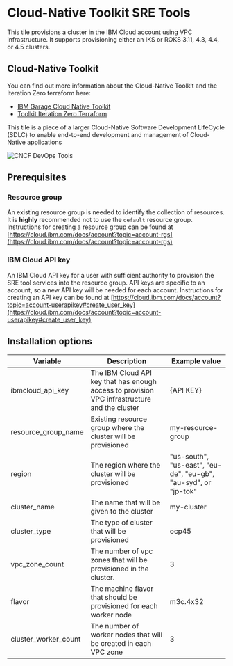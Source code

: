 # Cloud-Native Toolkit SRE Tools

This tile provisions a cluster in the IBM Cloud account using VPC infrastructure. It supports provisioning either an IKS 
or ROKS 3.11, 4.3, 4.4, or 4.5 clusters.

## Cloud-Native Toolkit

You can find out more information about the Cloud-Native Toolkit and the Iteration Zero terraform here:
    
- [IBM Garage Cloud Native Toolkit](https://cloudnativetoolkit.dev/)
- [Toolkit Iteration Zero Terraform](https://github.com/ibm-garage-cloud/ibm-garage-iteration-zero)

This tile is a piece of a larger Cloud-Native Software Development LifeCycle (SDLC) to enable end-to-end development and management of Cloud-Native applications

![CNCF DevOps Tools](https://raw.githubusercontent.com/ibm-garage-cloud/ibm-garage-iteration-zero/master/docs/images/catalyst-provisioned-environment.png)

## Prerequisites

### Resource group

An existing resource group is needed to identify the collection of resources. It is **highly** recommended not to use the `default` resource group.
Instructions for creating a resource group can be found at [https://cloud.ibm.com/docs/account?topic=account-rgs](https://cloud.ibm.com/docs/account?topic=account-rgs)

### IBM Cloud API key

An IBM Cloud API key for a user with sufficient authority to provision the SRE tool services into the resource group. API keys are
specific to an account, so a new API key will be needed for each account. Instructions for creating an API key can be 
found at [https://cloud.ibm.com/docs/account?topic=account-userapikey#create_user_key](https://cloud.ibm.com/docs/account?topic=account-userapikey#create_user_key)

## Installation options

|Variable                  |Description|Example value|
|--------------------------|-----------|-----|
|ibmcloud_api_key          |The IBM Cloud API key that has enough access to provision VPC infrastructure and the cluster|{API KEY}|
|resource_group_name       |Existing resource group where the cluster will be provisioned                   |my-resource-group|
|region                    |The region where the cluster will be provisioned                                | "us-south", "us-east", "eu-de", "eu-gb", "au-syd", or "jp-tok" |
|cluster_name              |The name that will be given to the cluster                                      |my-cluster|
|cluster_type              |The type of cluster that will be provisioned                                    |ocp45
|vpc_zone_count            |The number of vpc zones that will be provisioned in the cluster.                |3|
|flavor                    |The machine flavor that should be provisioned for each worker node              |m3c.4x32|
|cluster_worker_count      |The number of worker nodes that will be created in each VPC zone                |3|
